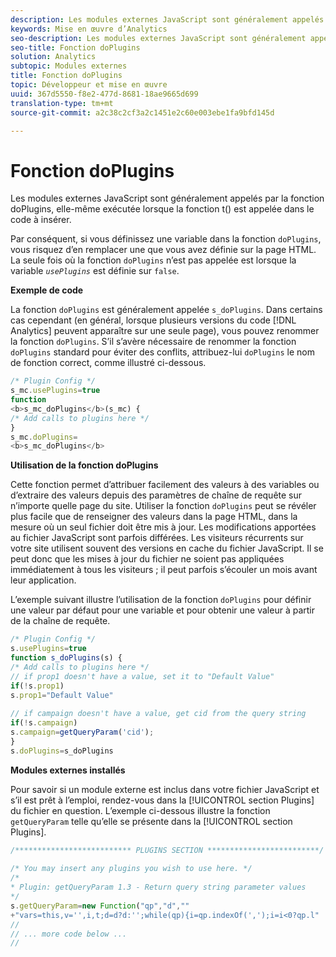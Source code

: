 ```yaml
---
description: Les modules externes JavaScript sont généralement appelés par la fonction doPlugins, elle-même exécutée lorsque la fonction t() est appelée dans le code à insérer.
keywords: Mise en œuvre d’Analytics
seo-description: Les modules externes JavaScript sont généralement appelés par la fonction doPlugins, elle-même exécutée lorsque la fonction t() est appelée dans le code à insérer.
seo-title: Fonction doPlugins
solution: Analytics
subtopic: Modules externes
title: Fonction doPlugins
topic: Développeur et mise en œuvre
uuid: 367d5550-f8e2-477d-8681-18ae9665d699
translation-type: tm+mt
source-git-commit: a2c38c2cf3a2c1451e2c60e003ebe1fa9bfd145d

---
```



# Fonction doPlugins

Les modules externes JavaScript sont généralement appelés par la fonction doPlugins, elle-même exécutée lorsque la fonction t() est appelée dans le code à insérer.

Par conséquent, si vous définissez une variable dans la fonction `doPlugins`, vous risquez d’en remplacer une que vous avez définie sur la page HTML. La seule fois où la fonction `doPlugins` n’est pas appelée est lorsque la variable *`usePlugins`* est définie sur `false`.

**Exemple de code**

La fonction `doPlugins` est généralement appelée `s_doPlugins`. Dans certains cas cependant (en général, lorsque plusieurs versions du code [!DNL Analytics] peuvent apparaître sur une seule page), vous pouvez renommer la fonction `doPlugins`. S’il s’avère nécessaire de renommer la fonction `doPlugins` standard pour éviter des conflits, attribuez-lui `doPlugins` le nom de fonction correct, comme illustré ci-dessous.

```js
/* Plugin Config */ 
s_mc.usePlugins=true 
function  
<b>s_mc_doPlugins</b>(s_mc) { 
/* Add calls to plugins here */ 
} 
s_mc.doPlugins= 
<b>s_mc_doPlugins</b>
```

**Utilisation de la fonction doPlugins**

Cette fonction permet d’attribuer facilement des valeurs à des variables ou d’extraire des valeurs depuis des paramètres de chaîne de requête sur n’importe quelle page du site. Utiliser la fonction `doPlugins` peut se révéler plus facile que de renseigner des valeurs dans la page HTML, dans la mesure où un seul fichier doit être mis à jour. Les modifications apportées au fichier JavaScript sont parfois différées. Les visiteurs récurrents sur votre site utilisent souvent des versions en cache du fichier JavaScript. Il se peut donc que les mises à jour du fichier ne soient pas appliquées immédiatement à tous les visiteurs ; il peut parfois s’écouler un mois avant leur application.

L’exemple suivant illustre l’utilisation de la fonction `doPlugins` pour définir une valeur par défaut pour une variable et pour obtenir une valeur à partir de la chaîne de requête.

```js
/* Plugin Config */ 
s.usePlugins=true 
function s_doPlugins(s) { 
/* Add calls to plugins here */ 
// if prop1 doesn't have a value, set it to "Default Value" 
if(!s.prop1) 
s.prop1="Default Value" 
 
// if campaign doesn't have a value, get cid from the query string 
if(!s.campaign) 
s.campaign=getQueryParam('cid'); 
} 
s.doPlugins=s_doPlugins
```

**Modules externes installés**

Pour savoir si un module externe est inclus dans votre fichier JavaScript et s’il est prêt à l’emploi, rendez-vous dans la [!UICONTROL section Plugins] du fichier en question. L’exemple ci-dessous illustre la fonction `getQueryParam` telle qu’elle se présente dans la [!UICONTROL section Plugins].

```js
/************************** PLUGINS SECTION *************************/ 
 
/* You may insert any plugins you wish to use here. */ 
/* 
* Plugin: getQueryParam 1.3 - Return query string parameter values 
*/ 
s.getQueryParam=new Function("qp","d","" 
+"vars=this,v='',i,t;d=d?d:'';while(qp){i=qp.indexOf(',');i=i<0?qp.l" 
// 
// ... more code below ...
// 
```

